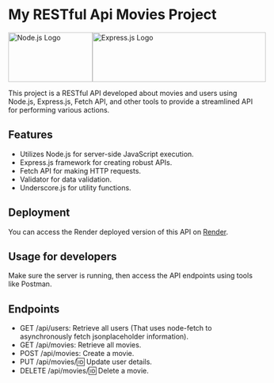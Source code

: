 # My RESTful Api Movies Project

<div style="display: flex; justify-content: space-between;">
  <a href="https://nodejs.org/">
    <img src="https://upload.wikimedia.org/wikipedia/commons/thumb/d/d9/Node.js_logo.svg/128px-Node.js_logo.svg.png" alt="Node.js Logo" width="170" height="100" >
  </a>

  <a href="https://expressjs.com/" >
    <img src="https://miro.medium.com/v2/resize:fit:750/format:webp/1*7G9vb_q5MA8_C_8HtwMfqw.png" alt="Express.js Logo" width="350" height="100">
  </a>
</div>




This project is a RESTful API developed about movies and users using Node.js, Express.js, Fetch API, and other tools to provide a streamlined API for performing various actions.

## Features

- Utilizes Node.js for server-side JavaScript execution.
- Express.js framework for creating robust APIs.
- Fetch API for making HTTP requests.
- Validator for data validation.
- Underscore.js for utility functions.

## Deployment

You can access the Render deployed version of this API on [Render](https://restful-api-movies-6.onrender.com).

## Usage for developers
Make sure the server is running, then access the API endpoints using tools like Postman.

## Endpoints

- GET /api/users: Retrieve all users (That uses node-fetch to asynchronously fetch jsonplaceholder information).
- GET /api/movies: Retrieve all movies.
- POST /api/movies: Create a movie.
- PUT /api/movies/:id: Update user details.
- DELETE /api/movies/:id: Delete a movie.

